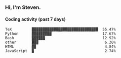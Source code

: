 ### Hi, I'm Steven.

#### Coding activity (past 7 days)
```
TeX         ▓▓▓▓▓▓▓▓▓▓▓▓▓▓▓▓▓▓▓▓▓▓▓▓▓▓▓▓▓▓  55.47%
Python      ▓▓▓▓▓▓▓▓▓                       17.67%
Bash        ▓▓▓▓▓▓                          12.92%
other       ▓▓▓                              6.36%
HTML        ▓▓                               4.84%
JavaScript  ▓                                2.74%
```
